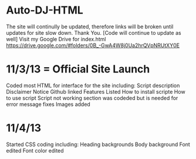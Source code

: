 Auto-DJ-HTML
===========

The site will continully be updated, therefore links will be broken until updates for site slow down. Thank You. [Code will continue to update as well] 
Visit my Google Drive for index.html https://drive.google.com/#folders/0B_-GwA4W8j0Ua2hrQVpNRUtXY0E

11/3/13 = Official Site Launch
============

Coded most HTML for interface for the site including:
Script description
Disclaimer
Notice
Github linked
Features Listed
How to install scripte
How to use script
Script not working section was codeded but is needed for error message fixes
Images added

11/4/13
============

Started CSS coding including:
Heading backgrounds
Body background
Font edited
Font color edited
